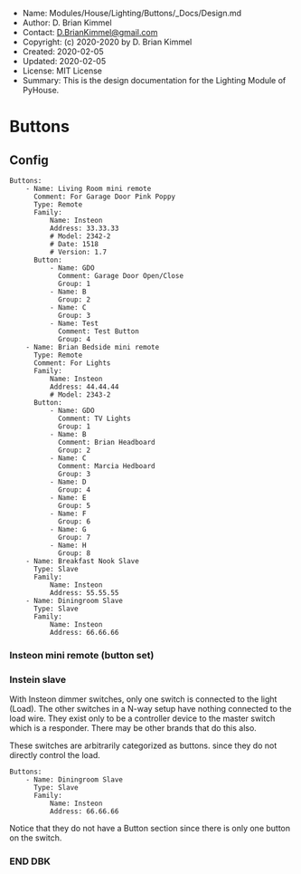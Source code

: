 * Name:      Modules/House/Lighting/Buttons/_Docs/Design.md
* Author:    D. Brian Kimmel
* Contact:   D.BrianKimmel@gmail.com
* Copyright: (c) 2020-2020 by D. Brian Kimmel
* Created:   2020-02-05
* Updated:   2020-02-05
* License:   MIT License
* Summary:   This is the design documentation for the Lighting Module of PyHouse.

# Buttons


## Config

```
Buttons:
    - Name: Living Room mini remote
      Comment: For Garage Door Pink Poppy
      Type: Remote
      Family:
          Name: Insteon
          Address: 33.33.33
          # Model: 2342-2
          # Date: 1518
          # Version: 1.7
      Button:
          - Name: GDO
            Comment: Garage Door Open/Close
            Group: 1
          - Name: B
            Group: 2
          - Name: C
            Group: 3
          - Name: Test
            Comment: Test Button
            Group: 4
    - Name: Brian Bedside mini remote
      Type: Remote
      Comment: For Lights
      Family:
          Name: Insteon
          Address: 44.44.44
          # Model: 2343-2
      Button:
          - Name: GDO
            Comment: TV Lights
            Group: 1
          - Name: B
            Comment: Brian Headboard
            Group: 2
          - Name: C
            Comment: Marcia Hedboard
            Group: 3
          - Name: D
            Group: 4
          - Name: E
            Group: 5
          - Name: F
            Group: 6
          - Name: G
            Group: 7
          - Name: H
            Group: 8
    - Name: Breakfast Nook Slave
      Type: Slave
      Family:
          Name: Insteon
          Address: 55.55.55
    - Name: Diningroom Slave
      Type: Slave
      Family:
          Name: Insteon
          Address: 66.66.66
```


### Insteon mini remote (button set)

### Instein slave

With Insteon dimmer switches, only one switch is connected to the light (Load).
The other switches in a N-way setup have nothing connected to the load wire.
They exist only to be a controller device to the master switch which is a responder.
There may be other brands that do this also.

These switches are arbitrarily categorized as buttons. since they do not directly control the load.

```
Buttons:
    - Name: Diningroom Slave
      Type: Slave
      Family:
          Name: Insteon
          Address: 66.66.66
```

Notice that they do not have a Button section since there is only one button on the switch.

### END DBK
